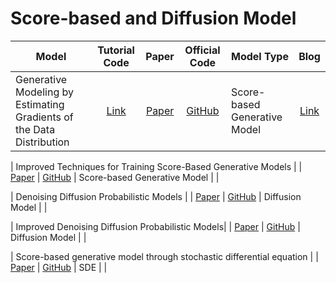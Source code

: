 # Score-based and Diffusion Model


| Model | Tutorial Code | Paper | Official Code | Model Type | Blog |
|---|:---:|:---:|:---:|:---|:---:|
| Generative Modeling by Estimating Gradients of the Data Distribution | [Link](https://github.com/JeongJiHeon/ScoreDiffusionModel/tree/main/NCSN) | [Paper](https://arxiv.org/pdf/1907.05600.pdf) | [GitHub](https://github.com/ermongroup/ncsn) | Score-based Generative Model | [Link](https://ivdevlog.tistory.com/8)

| Improved Techniques for Training Score-Based Generative Models |  | [Paper](https://arxiv.org/pdf/2006.09011.pdf) | [GitHub](https://github.com/ermongroup/ncsnv2) | Score-based Generative Model | |

| Denoising Diffusion Probabilistic Models |  | [Paper](https://arxiv.org/pdf/2006.11239.pdf) | [GitHub](https://github.com/hojonathanho/diffusion) | Diffusion Model | |

| Improved Denoising Diffusion Probabilistic Models|  | [Paper](https://arxiv.org/pdf/2102.09672.pdf) | [GitHub](https://github.com/openai/improved-diffusion) | Diffusion Model | |

| Score-based generative model through stochastic differential equation |  | [Paper](https://arxiv.org/pdf/2011.13456.pdf) | [GitHub](https://github.com/yang-song/score_sde_pytorch) | SDE | |
